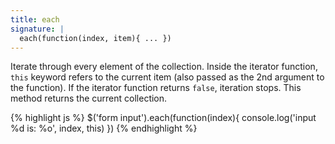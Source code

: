 ```yaml
---
title: each
signature: |
  each(function(index, item){ ... })
---
```


Iterate through every element of the collection. Inside the iterator function,
`this` keyword refers to the current item (also passed as the 2nd argument to
the function). If the iterator function returns `false`, iteration stops. This
method returns the current collection.

{% highlight js %}
$('form input').each(function(index){
  console.log('input %d is: %o', index, this)
})
{% endhighlight %}
